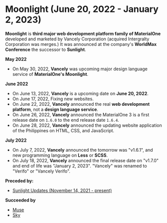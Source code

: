 # Moonlight (June 20, 2022 - January 2, 2023)

**Moonlight** is **third major web development platform family of MaterialOne** developed and marketed by Vancely Corporation (acquired Intergralty Corporation was merges.) It was announced at the company's **WorldMax Conference** the successor to **Sunlight**.

**May 2022**

* On May 30, 2022, **Vancely** was upcoming major design language service of **MaterialOne's Moonlight**.

**June 2022**
* On June 13, 2022, **Vancely** is a upcoming date on **June 20, 2022**.
* On June 17, 2022, Fixing new websites.
* On June 22, 2022, **Vancely** announced the real **web development platform**, not a **design language service**.
* On June 26, 2022, **Vancely** announced the MaterialOne 3 is a first release date on `1.6.0` to the end release date `1.6.4`.
* On June 28, 2022, **Vancely** announced the updating website application of the Philippines on HTML, CSS, and JavaScript.

**July 2022**
* On July 7, 2022, **Vancely** announced the tomorrow was "v1.6.1", and new programming language on **Less** or **SCSS**.
* On July 18, 2022, **Vancely** announced the final release date on "v1.7.0" and end of life was "January 2, 2023". "Vancely" was renamed to "Verifo" or "Vancely Verifo".

**Preceded by:**
* [Sunlight Updates (November 14, 2021 - present)](https://github.com/Verifo/MaterialOne/blob/main/.github/Documentations/Wiki/Sunlight.md)

**Succeeded by**
* [Muse](https://www.github.com/Verifo/Muse)
* [Sky](https://github.com/Verifo/MaterialOne/blob/main/.github/Documentations/Wiki/Sky.md)
